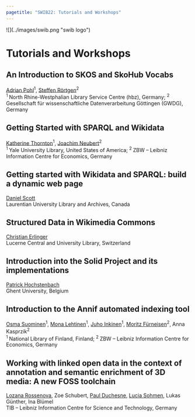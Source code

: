 ```yaml
---
pagetitle: "SWIB22: Tutorials and Workshops"
---
```



<div id="top">
<div class="column left">![](../images/swib.png "swib logo")</div>
<div class="column middle"></div>
<div class="column right"></div>
</div>

<div id="prog">

# Tutorials and Workshops





## An Introduction to SKOS and SkoHub Vocabs

<u>Adrian Pohl</u><sup>1</sup>, <u>Steffen Rörtgen</u><sup>2</sup><br />
<sup>1 </sup>North Rhine-Westphalian Library Service Centre (hbz), Germany; <sup>2 </sup>Gesellschaft für wissenschaftliche Datenverarbeitung Göttingen (GWDG), Germany



## Getting Started with SPARQL and Wikidata

<u>Katherine Thornton</u><sup>1</sup>, <u>Joachim Neubert</u><sup>2</sup><br />
<sup>1 </sup>Yale University Library, United States of America; <sup>2 </sup>ZBW – Leibniz Information Centre for Economics, Germany



## Getting started with Wikidata and SPARQL: build a dynamic web page

<u>Daniel Scott</u><br />
Laurentian University Library and Archives, Canada



## Structured Data in Wikimedia Commons

<u>Christian Erlinger</u><br />
Lucerne Central and University Library, Switzerland



## Introduction into the Solid Project and its implementations

<u>Patrick Hochstenbach</u><br />
Ghent University, Belgium



## Introduction to the Annif automated indexing tool

<u>Osma Suominen</u><sup>1</sup>, <u>Mona Lehtinen</u><sup>1</sup>, <u>Juho Inkinen</u><sup>1</sup>, <u>Moritz Fürneisen</u><sup>2</sup>, Anna Kasprzik<sup>2</sup><br />
<sup>1 </sup>National Library of Finland, Finland; <sup>2 </sup>ZBW – Leibniz Information Centre for Economics, Germany



## Working with linked open data in the context of annotation and semantic enrichment of 3D media: A new FOSS toolchain

<u>Lozana Rossenova</u>, Zoe Schubert, <u>Paul Duchesne</u>, <u>Lucia Sohmen</u>, Lukas Günther, Ina Blümel<br />
TIB – Leibniz Information Centre for Science and Technology, Germany



</div>


